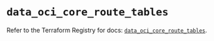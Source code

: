 # `data_oci_core_route_tables`

Refer to the Terraform Registry for docs: [`data_oci_core_route_tables`](https://registry.terraform.io/providers/hashicorp/oci/7.19.0/docs/data-sources/core_route_tables).
